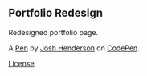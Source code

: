 Portfolio Redesign
------------------
Redesigned portfolio page.

A [Pen](https://codepen.io/tracer223/pen/OwPrZm) by [Josh Henderson](https://codepen.io/tracer223) on [CodePen](https://codepen.io).

[License](https://codepen.io/tracer223/pen/OwPrZm/license).
